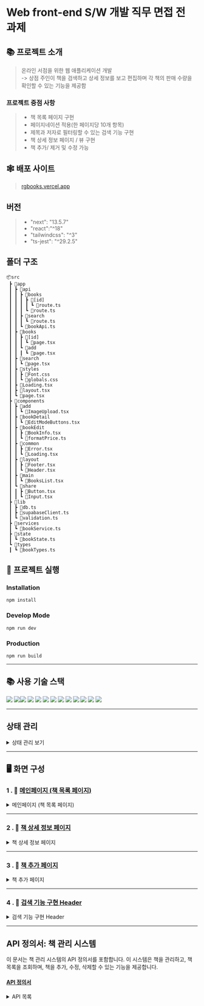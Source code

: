 # Web front-end S/W 개발 직무 면접 전 과제

## 📚 프로젝트 소개 
> 온라인 서점을 위한 웹 애플리케이션 개발
> <br/>-> 상점 주인이 책을 검색하고 상세 정보를 보고 편집하며 각 책의 판매 수량을 확인할 수 있는 기능을 제공함

### 프로젝트 중점 사항
> - 책 목록 페이지 구현
> - 페이지네이션 적용(한 페이지당 10개 항목)
> - 제목과 저자로 필터링할 수 있는 검색 기능 구현
> - 책 상세 정보 페이지 / 뷰 구현
> - 책 추가/ 제거 및 수정 가능


## 🕸️ 배포 사이트

> [rgbooks.vercel.app](rgbooks.vercel.app)


## 버전
> - "next": "13.5.7"
> - "react":"^18"
> - "tailwindcss": "^3"
> - "ts-jest": "^29.2.5"

## 폴더 구조
```
📦src
 ┣ 📂app
 ┃ ┣ 📂api
 ┃ ┃ ┣ 📂books
 ┃ ┃ ┃ ┣ 📂[id]
 ┃ ┃ ┃ ┃ ┗ 📜route.ts
 ┃ ┃ ┃ ┗ 📜route.ts
 ┃ ┃ ┣ 📂search
 ┃ ┃ ┃ ┗ 📜route.ts
 ┃ ┃ ┗ 📜bookApi.ts
 ┃ ┣ 📂books
 ┃ ┃ ┣ 📂[id]
 ┃ ┃ ┃ ┗ 📜page.tsx
 ┃ ┃ ┗ 📂add
 ┃ ┃ ┃ ┗ 📜page.tsx
 ┃ ┣ 📂search
 ┃ ┃ ┗ 📜page.tsx
 ┃ ┣ 📂styles
 ┃ ┃ ┣ 📜Font.css
 ┃ ┃ ┗ 📜globals.css
 ┃ ┣ 📜Loading.tsx
 ┃ ┣ 📜layout.tsx
 ┃ ┗ 📜page.tsx
 ┣ 📂components
 ┃ ┣ 📂add
 ┃ ┃ ┗ 📜ImageUpload.tsx
 ┃ ┣ 📂bookDetail
 ┃ ┃ ┗ 📜EditModeButtons.tsx
 ┃ ┣ 📂bookEdit
 ┃ ┃ ┣ 📜BookInfo.tsx
 ┃ ┃ ┗ 📜formatPrice.ts
 ┃ ┣ 📂common
 ┃ ┃ ┣ 📜Error.tsx
 ┃ ┃ ┗ 📜Loading.tsx
 ┃ ┣ 📂layout
 ┃ ┃ ┣ 📜Footer.tsx
 ┃ ┃ ┗ 📜Header.tsx
 ┃ ┣ 📂main
 ┃ ┃ ┗ 📜BooksList.tsx
 ┃ ┗ 📂share
 ┃ ┃ ┣ 📜Button.tsx
 ┃ ┃ ┗ 📜Input.tsx
 ┣ 📂lib
 ┃ ┣ 📜db.ts
 ┃ ┣ 📜supabaseClient.ts
 ┃ ┗ 📜validation.ts
 ┣ 📂services
 ┃ ┗ 📜bookService.ts
 ┣ 📂state
 ┃ ┗ 📜bookState.ts
 ┗ 📂types
 ┃ ┗ 📜bookTypes.ts
```

## 🏁 프로젝트 실행
### Installation
```
npm install
```
### Develop Mode
```
npm run dev
```
### Production
```
npm run build
```
----

## 📚 사용 기술 스택
<img src="https://img.shields.io/badge/Next.js-000000?style=flat-square&logo=Next.js&logoColor=white"/> <img src="https://img.shields.io/badge/React-61DAFB?style=flat-square&logo=React&logoColor=black"/><img src="https://img.shields.io/badge/React Query-FF4154?style=flat-square&logo=react-query&logoColor=white"/> <img src="https://img.shields.io/badge/Recoil-3578E5?style=flat-square&logo=Recoil&logoColor=white"/>
<img src="https://img.shields.io/badge/Tailwind CSS-06B6D4?style=flat-square&logo=Tailwind CSS&logoColor=white"/> <img src="https://img.shields.io/badge/Vercel-000000?style=flat-square&logo=Vercel&logoColor=white"/> <img src="https://img.shields.io/badge/Supabase-3ECF8E?style=flat-square&logo=supabase&logoColor=white"/> <img src="https://img.shields.io/badge/Prisma-2D3748?style=flat-square&logo=Prisma&logoColor=white"/> <img src="https://img.shields.io/badge/Jest-%23C21325?style=flat-square&logo=jest&logoColor=white"/> <img src="https://img.shields.io/badge/React Testing Library-E33332?style=flat-square&logo=testing-library&logoColor=white"/> <img src="https://img.shields.io/badge/JavaScript-F7DF1E?style=flat-square&logo=javascript&logoColor=black"/> <img src="https://img.shields.io/badge/Git-F05032?style=flat-square&logo=git&logoColor=white"/> <img src="https://img.shields.io/badge/GitHub-181717?style=flat-square&logo=GitHub&logoColor=white"/>

---

## 상태 관리
<details>

 <summary>상태 관리 보기</summary>
  
  ### 상태 관리 라이브러리

  - **React Query**: 서버 데이터를 가져오고 캐싱하는 데 사용됩니다. 예를 들어, 도서 목록 데이터를 서버에서 가져오는 데 `useQuery` 훅을 사용합니다.
  - **Recoil**: 애플리케이션의 전역 상태 관리를 위해 사용됩니다. 컴포넌트 간 상태 공유와 업데이트가 간편합니다. 예를 들어, 책 등록 폼에서 사용자의 입력 데이터를 상태로 관리하는 데 `useRecoilState`를 사용합니다.

  ### 상태 흐름

  - `useQuery` 훅을 통해 `books` 데이터를 가져옵니다.
  - 데이터 로딩 중에는 로딩 컴포넌트를 표시하고, 에러가 발생하면 에러 메시지를 표시합니다.
  - `books` 데이터가 존재하지 않으면 "책이 없습니다."라는 메시지를 표시합니다.
  - `Recoil`을 통해 책 등록 폼의 상태를 관리합니다. 사용자가 폼을 작성할 때 입력값을 `bookStateAdd` 상태에 저장합니다.

  ### 상태 업데이트

  상태 값은 `useQuery`와 `useRecoilState`를 사용하여 관리됩니다. `react-query`는 서버 데이터를 자동으로 캐시하고, 상태가 변경되면 컴포넌트가 자동으로 리렌더링됩니다. `Recoil`은 애플리케이션 내에서 전역적으로 상태를 관리할 수 있게 해줍니다.

  ```tsx
  const {
    data: books = [],
    error,
    isLoading,
  } = useQuery<Book[], Error>({
    queryKey: ['books'],
    queryFn: fetchBooks,
  });
```

``` const [bookData, setBookData] = useRecoilState(bookStateAdd);```

</details>

---

## 🖥️ 화면 구성

### 1 . 📖 **[메인페이지 (책 목록 페이지)](##)**
<details>
  <summary>메인페이지 (책 목록 페이지)</summary>

  | **메인페이지 (책 목록 페이지)** |  
  |:------------:|  
  | ![main](https://velog.velcdn.com/images/leeeee/post/edbc9764-3998-4075-b7e9-f1d137dc1b64/image.png) |  

  ### 1. **책 목록 데이터 로드**
  - **`/api/books` 엔드포인트**에서 데이터를 요청하여 책 목록을 가져옵니다.
  - **React Query의 `useQuery` 훅**을 사용하여 비동기 데이터를 효율적으로 처리합니다.
    - **데이터 상태 관리**:
      - **로딩 중**: `Loading` 컴포넌트를 표시.
      - **에러 발생**: `ErrorMessage` 컴포넌트를 표시.
      - **성공 시**: 책 목록 데이터를 `BooksList` 컴포넌트로 렌더링.
    - **캐싱 기능**: 새로운 데이터 요청이 필요하지 않은 경우, 저장된 캐시 데이터를 활용하여 빠르게 데이터를 표시합니다.

  ### 2. **페이지네이션**
  - **페이지당 10개씩** 데이터를 표시합니다.
  - 페이지 하단에는 **페이지네이션 네비게이션 버튼**을 제공합니다.
    - **탐색 기능**:
      - 사용자는 이전, 다음, 또는 특정 페이지로 이동할 수 있습니다.
    - **상태 관리**:
      - 현재 페이지는 **강조 표시**됩니다.
      - 첫 번째 및 마지막 페이지에서는 **이전/다음 버튼 비활성화**.
  - 이러한 방식으로 직관적이고 효율적인 탐색 환경을 제공합니다.

  ## 💡 요약
  - **데이터 로드**: `useQuery`를 활용한 비동기 데이터 처리 및 캐싱.
  - **UI 구성**: 로딩, 에러, 성공 상태에 따라 유연한 UI 표시.
  - **페이지네이션**: 사용자 친화적인 탐색 환경 제공.
</details>

---

### 2 . 📖 **[책 상세 정보 페이지](##)**
<details>
  <summary>책 상세 정보 페이지</summary>

  책 상세 정보 페이지는 **특정 도서의 정보를 확인**하고, **수정**하거나 **삭제**할 수 있는 기능을 제공합니다. 페이지는 다음과 같은 주요 기능으로 구성되어 있습니다.

  |  **책 상세정보 페이지**  | **수정 모드**  |
  |:------------:|:------------:|
  | ![book-detail](https://velog.velcdn.com/images/leeeee/post/0deccb1e-7533-43e8-bacb-54bee7b1aac9/image.png) | ![edit-mode](https://velog.velcdn.com/images/leeeee/post/c3c56247-9a1d-4879-bf30-5d2baf75e309/image.png) |

  ### 📚 도서 정보 가져오기
  - **`useEffect`** 훅을 사용하여 페이지가 렌더링될 때, 도서 ID를 기반으로 해당 도서 정보를 서버에서 비동기로 가져옵니다.
  - **`fetchBookById` API**를 호출하여 데이터를 받아오며, 성공 시 다음 상태를 업데이트합니다:
    - **`book`** 상태: 렌더링에 사용되는 데이터.
    - **Recoil 상태 (`bookEditState`)**: 수정 모드에서 사용되는 데이터.
  - **실패 시** 에러 메시지를 설정하여 `ErrorMessage` 컴포넌트로 표시합니다.

  ### ✏️ 도서 수정 기능
  1. **수정 모드 활성화**  
     - **수정 버튼**을 클릭하면 수정 모드로 전환됩니다.
     - 수정 모드에서는 제목, 저자, 수량, 가격, 설명 등의 필드가 **`input`** 또는 **`textarea`**로 변환됩니다.
  2. **실시간 수정**  
     - **Recoil 상태 (`bookEditState`)**를 활용하여 입력값을 즉시 반영합니다.
     - 필드 수정 시, 상태가 실시간으로 업데이트되어 사용자 경험이 향상됩니다.
  3. **수정 내용 저장**  
     - **저장 버튼**을 클릭하여 수정된 데이터를 저장합니다.
     - `handleSave` 함수는 Recoil 상태에서 데이터를 가져와 새로운 객체를 생성하고, **`updateBookById` API**를 호출하여 서버에 저장합니다.
     - 서버에서 수정된 데이터를 반환받아 **`book` 상태**를 업데이트하며, 수정 모드를 종료합니다.
     - API 호출 실패 시 에러 메시지를 표시합니다.

  ### 🗑️ 도서 삭제 기능
  1. **삭제 모드 활성화**  
     - **삭제 버튼**을 클릭하면 해당 도서를 삭제할 수 있습니다.
  2. **삭제 동작**  
     - `handleDelete` 함수는 **`deleteBookById` API**를 호출하여 서버에서 특정 도서를 삭제합니다.
     - 삭제 성공 시:
       - **알림 메시지**가 표시됩니다.
       - 사용자가 **홈 페이지(`/`)**로 리다이렉트됩니다.
     - 삭제 실패 시 **에러 메시지**가 표시됩니다.

  ## 💡 주요 기능 요약
  - **도서 정보 확인**: 비동기 API 호출로 정보를 가져오고, 페이지에 렌더링합니다.
  - **수정 기능**: 제목, 저자, 수량, 가격, 설명 등을 수정하고 저장할 수 있습니다.
  - **삭제 기능**: 특정 도서를 삭제하여 데이터베이스에서 제거할 수 있습니다.
</details>

---

### 3 . 📖 **[책 추가 페이지](##)**
<details>
  <summary>책 추가 페이지</summary>

  | **책 추가 페이지** |  
  |:------------:|  
  | ![add-book](https://velog.velcdn.com/images/leeeee/post/e1597c0a-1553-416e-ac4b-9a56ee3a7bd5/image.png) |  

  ### 1. **책 정보 입력**
  사용자는 책의 **제목**, **저자**, **가격**, **수량**, **설명**을 입력할 수 있습니다. 입력된 데이터는 **`useRecoilState`**를 사용하여 상태로 관리됩니다.

  - **입력 필드**:
    - 제목, 저자, 가격, 수량, 책 설명을 위한 입력란.
    - 책 이미지 업로드 기능(`ImageUpload` 컴포넌트).
    
  ### 2. **유효성 검사**
  - 책 정보를 제출할 때, **`bookSchema`**를 사용하여 유효성 검사를 수행합니다.
  - 검사에 실패하면, 각 필드에 대한 **에러 메시지**가 표시됩니다.

  ### 3. **책 추가**
  - **`useMutation`**을 활용하여 책 정보를 서버에 POST 요청을 통해 추가합니다.
  - 성공적으로 책이 등록되면, **알림**을 표시하고, 초기 상태로 되돌린 후 홈 페이지로 리다이렉트됩니다.

  ### 4. **에러 처리**
  - 책 추가 과정에서 오류가 발생하면 **에러 메시지**가 표시됩니다.
</details>

---

### 4 . 📖 **[검색 기능 구현 Header](##)**
<details>
  <summary>검색 기능 구현 Header</summary>

  |  **Header**  | **검색 결과 반환 컴포넌트 (/search)** |
  |:------------:|:------------:|
  | ![Header](https://velog.velcdn.com/images/leeeee/post/eb409901-cdf8-439a-ad4e-2cf66e4029fd/image.png) | ![search](https://velog.velcdn.com/images/leeeee/post/ccf117f3-bef1-40a0-a650-9a9d4133332a/image.png) |

  - **기능**: 검색창과 드롭다운 메뉴를 통해 사용자가 검색 옵션을 선택하고 검색어를 입력할 수 있도록 함.
  - **상태 관리** :
    - `isDropdownOpen`: 드롭다운 메뉴의 열림/닫힘 상태를 관리.
    - `selectedOption`: 선택된 검색 옵션을 저장 (기본값: '통합검색').
    - `searchTerm`: 사용자가 입력한 검색어를 저장.
    
  - **핵심 로직**:
    - 드롭다운을 클릭하면 `isDropdownOpen` 상태가 변경되고, 그에 따라 드롭다운 메뉴가 보임.
    - 검색어와 선택된 옵션을 이용해 검색 요청을 `/search` URL로 보내며, URL 쿼리 파라미터로 `option`과 `query`를 전달.
    - 검색 버튼 클릭 시 `handleSearch` 함수가 호출되어 해당 쿼리 파라미터를 포함하는 URL로 라우팅.
</details>

---

## API 정의서: 책 관리 시스템

이 문서는 책 관리 시스템의 API 정의서를 포함합니다. 이 시스템은 책을 관리하고, 책 목록을 조회하며, 책을 추가, 수정, 삭제할 수 있는 기능을 제공합니다.

#### [API 정의서](#)

<details>
  <summary>API 목록</summary>

  ## 1. **책 목록 조회 (GET /api/books)**

  - **목적**: 모든 책 목록을 조회
  - **메소드**: `GET`
  - **URL**: `/api/books`
  - **쿼리 파라미터**:
    - `author` (선택적): 특정 저자의 책만 조회
    - `priceMin` (선택적): 최소 가격으로 필터링
    - `priceMax` (선택적): 최대 가격으로 필터링
    - `page` (선택적): 페이지 번호
    - `limit` (선택적): 한 페이지에 표시할 책의 수
  - **응답 예시**:
    ```json
    {
      "data": [
        {
          "id": 32,
          "title": "엄마의 대화력",
          "author": "허승희",
          "price": 19000,
          "quantity": 12,
          "imageUrl": "https://image.jpg",
          "description": "책 설명"
        }
      ],
      "pagination": {
        "page": 1,
        "limit": 10,
        "total": 100
      }
    }
    ```

  ### 2. **책 상세 조회 (GET /api/books/:id)**

  - **목적**: 책의 상세 정보를 조회
  - **메소드**: `GET`
  - **URL**: `/api/books/:id`
  - **URL 파라미터**:
    - `id`: 책의 고유 ID
  - **응답 예시**:
    ```json
    {
      "id": 32,
      "title": "엄마의 대화력",
      "author": "허승희",
      "price": 19000,
      "quantity": 12,
      "imageUrl": "https://image.jpg",
      "description": "책 설명"
    }
    ```

  ### 3. **책 추가 (POST /api/books)**

  - **목적**: 새 책을 추가
  - **메소드**: `POST`
  - **URL**: `/api/books`
  - **요청 예시**:
    ```json
    {
      "title": "새로운 책 제목",
      "author": "저자 이름",
      "price": 15000,
      "quantity": 5,
      "imageUrl": "https://image.jpg",
      "description": "책 설명"
    }
    ```
  - **응답 예시**:
    ```json
    {
      "id": 33,
      "title": "새로운 책 제목",
      "author": "저자 이름",
      "price": 15000,
      "quantity": 5,
      "imageUrl": "https://image.jpg",
      "description": "책 설명"
    }
    ```

  ### 4. **책 정보 수정 (PUT /api/books/:id)**

  - **목적**: 기존 책 정보를 수정
  - **메소드**: `PUT`
  - **URL**: `/api/books/:id`
  - **URL 파라미터**:
    - `id`: 수정할 책의 고유 ID
  - **요청 예시**:
    ```json
    {
      "title": "수정된 책 제목",
      "author": "저자 이름",
      "price": "수정된 가격",
      "quantity": "수정된 수량",
      "imageUrl": "https://image.jpg",
      "description": "수정된 책 설명"
    }
    ```
  - **응답 예시**:
    ```json
    {
      "id": 32,
      "title": "수정된 책 제목",
      "author": "저자 이름",
      "price": "수정된 가격",
      "quantity": "수정된 수량",
      "imageUrl": "https://image.jpg",
      "description": "수정된 책 설명"
    }
    ```

  ### 에러 응답 예시

  - **책이 존재하지 않을 경우** (404):
    ```json
    {
      "error": "책을 찾을 수 없습니다."
    }
    ```

  - **잘못된 요청** (400):
    ```json
    {
      "error": "잘못된 요청입니다."
    }
    ```



</details>

